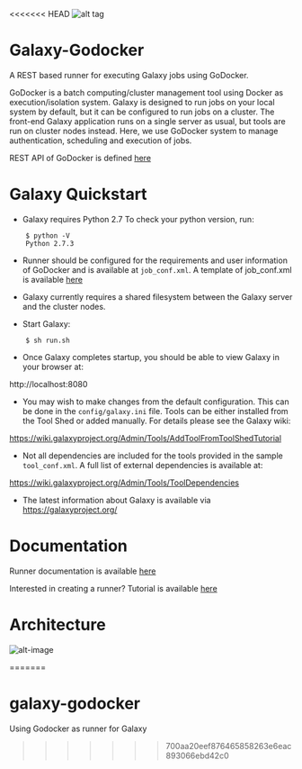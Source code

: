 <<<<<<< HEAD
![alt tag](https://camo.githubusercontent.com/280a5866b9f4bfb939799776e9b651e986c6600c/68747470733a2f2f77696b692e67616c61787970726f6a6563742e6f72672f496d616765732f47616c6178794c6f676f3f616374696f6e3d41747461636846696c6526646f3d676574267461726765743d67616c6178795f70726f6a6563745f6c6f676f2e6a7067)

# Galaxy-Godocker

A REST based runner for executing Galaxy jobs using GoDocker.

GoDocker is a batch computing/cluster management tool using Docker as execution/isolation system.
Galaxy is designed to run jobs on your local system by default, but it can be configured to run jobs on a cluster. The front-end Galaxy application runs on a single server as usual, but tools are run on cluster nodes instead. Here, we use GoDocker system to manage authentication, scheduling and execution of jobs.

REST API of GoDocker is defined [here](http://www.genouest.org/api/godocker-api/#/)

# Galaxy Quickstart

* Galaxy requires Python 2.7 To check your python version, run:

```
    $ python -V
    Python 2.7.3
```

* Runner should be configured for the requirements and user information of GoDocker and is available at ``job_conf.xml``.
A template of job_conf.xml is available [here](https://github.com/varunshankar/galaxy-godocker/blob/master/bin/job_conf.xml/)

* Galaxy currently requires a shared filesystem between the Galaxy server and the cluster nodes.

* Start Galaxy:

```
    $ sh run.sh
```
* Once Galaxy completes startup, you should be able to view Galaxy in your
browser at:

http://localhost:8080

* You may wish to make changes from the default configuration. This can be
done in the ``config/galaxy.ini`` file. Tools can be either installed
from the Tool Shed or added manually. For details please see the Galaxy
wiki:

https://wiki.galaxyproject.org/Admin/Tools/AddToolFromToolShedTutorial

* Not all dependencies are included for the tools provided in the sample
``tool_conf.xml``. A full list of external dependencies is available at:

https://wiki.galaxyproject.org/Admin/Tools/ToolDependencies

* The latest information about Galaxy is available via https://galaxyproject.org/

# Documentation

Runner documentation is available [here](https://github.com/varunshankar/galaxy-godocker/wiki/%5BDOCUMENTATION%5D-GoDocker-runner-for-galaxy)

Interested in creating a runner? Tutorial is available [here](https://github.com/varunshankar/galaxy-godocker/wiki/%5BTUTORIAL%5D-Create-a-new-runner-for-Galaxy)

# Architecture

![alt-image](https://github.com/varunshankar/galaxy-godocker/blob/master/Go-Docker.PNG)








=======
# galaxy-godocker
Using Godocker as runner for Galaxy
>>>>>>> 700aa20eef876465858263e6eac893066ebd42c0
